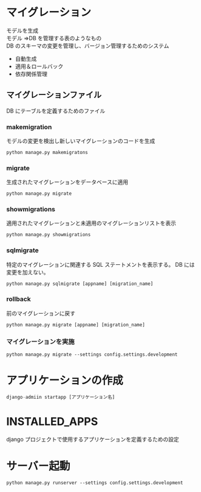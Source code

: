 # マイグレーション

モデルを生成  
モデル ⇒DB を管理する表のようなもの  
DB のスキーマの変更を管理し、バージョン管理するためのシステム

- 自動生成
- 適用＆ロールバック
- 依存関係管理

## マイグレーションファイル

DB にテーブルを定義するためのファイル

### makemigration

モデルの変更を検出し新しいマイグレーションのコードを生成

```python
python manage.py makemigratons
```

### migrate

生成されたマイグレーションをデータベースに適用

```python
python manage.py migrate
```

### showmigrations

適用されたマイグレーションと未適用のマイグレーションリストを表示

```python
python manage.py showmigrations
```

### sqlmigrate

特定のマイグレーションに関連する SQL ステートメントを表示する。
DB には変更を加えない。

```python
python manage.py sqlmigrate [appname] [migration_name]
```

### rollback

前のマイグレーションに戻す

```python
python manage.py migrate [appname] [migration_name]
```

### マイグレーションを実施

```
python manage.py migrate --settings config.settings.development
```

# アプリケーションの作成

```py
django-admiin startapp [アプリケーション名]
```

# INSTALLED_APPS

django プロジェクトで使用するアプリケーションを定義するための設定

# サーバー起動

```
python manage.py runserver --settings config.settings.development
```
